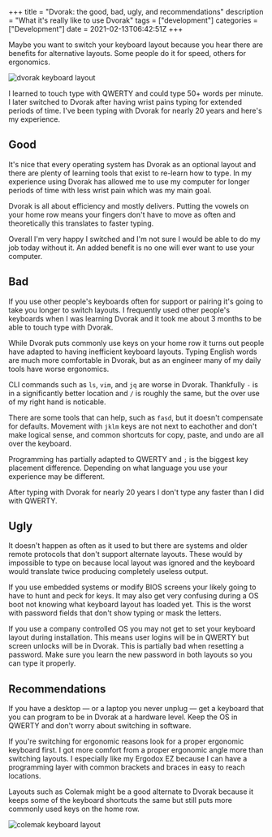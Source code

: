 +++
title = "Dvorak: the good, bad, ugly, and recommendations"
description = "What it's really like to use Dvorak"
tags = ["development"]
categories = ["Development"]
date = 2021-02-13T06:42:51Z
+++

Maybe you want to switch your keyboard layout because you hear there are benefits for alternative layouts.
Some people do it for speed, others for ergonomics.

![dvorak keyboard layout](/img/dvorak-layout.png)

I learned to touch type with QWERTY and could type 50+ words per minute.
I later switched to Dvorak after having wrist pains typing for extended periods of time.
I've been typing with Dvorak for nearly 20 years and here's my experience.

## Good

It's nice that every operating system has Dvorak as an optional layout and there are plenty of learning tools that exist to re-learn how to type.
In my experience using Dvorak has allowed me to use my computer for longer periods of time with less wrist pain which was my main goal.

Dvorak is all about efficiency and mostly delivers.
Putting the vowels on your home row means your fingers don't have to move as often and theoretically this translates to faster typing.

Overall I'm very happy I switched and I'm not sure I would be able to do my job today without it.
An added benefit is no one will ever want to use your computer.

## Bad

If you use other people's keyboards often for support or pairing it's going to take you longer to switch layouts.
I frequently used other people's keyboards when I was learning Dvorak and it took me about 3 months to be able to touch type with Dvorak.

While Dvorak puts commonly use keys on your home row it turns out people have adapted to having inefficient keyboard layouts.
Typing English words are much more comfortable in Dvorak, but as an engineer many of my daily tools have worse ergonomics.

CLI commands such as `ls`, `vim`, and `jq` are worse in Dvorak.
Thankfully `-` is in a significantly better location and `/` is roughly the same, but the over use of my right hand is noticable.

There are some tools that can help, such as `fasd`, but it doesn't compensate for defaults.
Movement with `jklm` keys are not next to eachother and don't make logical sense, and common shortcuts for copy, paste, and undo are all over the keyboard.

Programming has partially adapted to QWERTY and `;` is the biggest key placement difference.
Depending on what language you use your experience may be different.

After typing with Dvorak for nearly 20 years I don't type any faster than I did with QWERTY.

## Ugly

It doesn't happen as often as it used to but there are systems and older remote protocols that don't support alternate layouts.
These would by impossible to type on because local layout was ignored and the keyboard would translate twice producing completely useless output.

If you use embedded systems or modify BIOS screens your likely going to have to hunt and peck for keys.
It may also get very confusing during a OS boot not knowing what keyboard layout has loaded yet.
This is the worst with password fields that don't show typing or mask the letters.

If you use a company controlled OS you may not get to set your keyboard layout during installation.
This means user logins will be in QWERTY but screen unlocks will be in Dvorak.
This is partially bad when resetting a password.
Make sure you learn the new password in both layouts so you can type it properly.

## Recommendations

If you have a desktop — or a laptop you never unplug — get a keyboard that you can program to be in Dvorak at a hardware level.
Keep the OS in QWERTY and don't worry about switching in software.

If you're switching for ergonomic reasons look for a proper ergonomic keyboard first.
I got more comfort from a proper ergonomic angle more than switching layouts.
I especially like my Ergodox EZ because I can have a programming layer with common brackets and braces in easy to reach locations.

Layouts such as Colemak might be a good alternate to Dvorak because it keeps some of the keyboard shortcuts the same but still puts more commonly used keys on the home row.

![colemak keyboard layout](/img/colemak-layout.png)